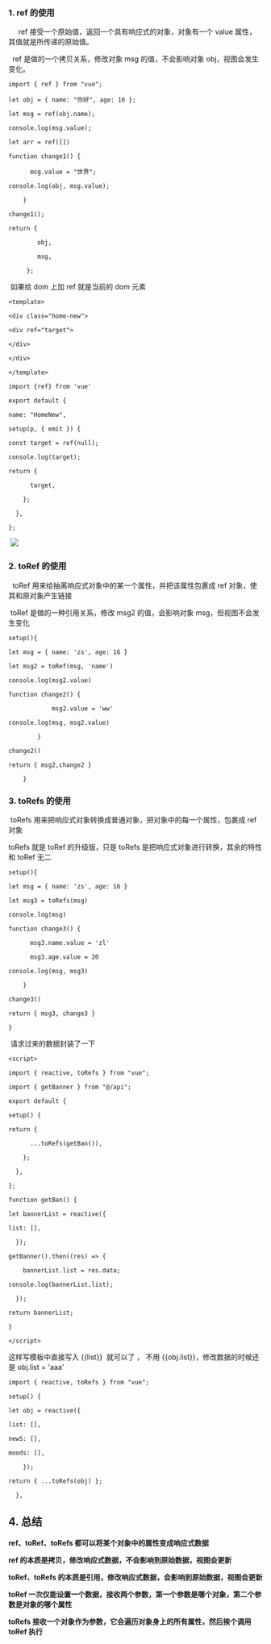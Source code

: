 ### []()1. ref 的使用

     ref 接受一个原始值，返回一个具有响应式的对象，对象有一个 value 属性，其值就是所传递的原始值。

  ref 是做的一个拷贝关系，修改对象 msg 的值，不会影响对象 obj，视图会发生变化。

```
import { ref } from "vue";

let obj = { name: "你好", age: 16 };

let msg = ref(obj.name);

console.log(msg.value); 

let arr = ref([]) 

function change1() {

      msg.value = "世界"; 

console.log(obj, msg.value);

    }

change1();

return {

        obj,

        msg,

     };
```

 如果给 dom 上加 ref 就是当前的 dom 元素

```
<template>

<div class="home-new">  

<div ref="target">

</div>

</div>

</template>

import {ref} from 'vue'

export default {

name: "HomeNew",

setup(p, { emit }) {

const target = ref(null);

console.log(target);

return {

      target,

    };

  },

};
```

 ![](https://i-blog.csdnimg.cn/blog_migrate/05fb3a9450a5be32c3676987d9a57ea4.png)

### []()2. toRef 的使用

  toRef 用来给抽离响应式对象中的某一个属性，并把该属性包裹成 ref 对象，使其和原对象产生链接

 toRef 是做的一种引用关系，修改 msg2 的值，会影响对象 msg，但视图不会发生变化

```
setup(){

let msg = { name: 'zs', age: 16 }

let msg2 = toRef(msg, 'name')

console.log(msg2.value)	

function change2() {

            msg2.value = 'ww'

console.log(msg, msg2.value) 

        }

change2()

return { msg2,change2 }

    }
```

### []()3. toRefs 的使用

 toRefs 用来把响应式对象转换成普通对象，把对象中的每一个属性，包裹成 ref 对象

toRefs 就是 toRef 的升级版，只是 toRefs 是把响应式对象进行转换，其余的特性和 toRef 无二

```
setup(){

let msg = { name: 'zs', age: 16 }

let msg3 = toRefs(msg)

console.log(msg) 

function change3() {

      msg3.name.value = 'zl'

      msg3.age.value = 20

console.log(msg, msg3) 

    }

change3()

return { msg3, change3 }

}
```

 请求过来的数据封装了一下

```
<script>

import { reactive, toRefs } from "vue";

import { getBanner } from "@/api";

export default {

setup() {

return {

      ...toRefs(getBan()),

    };

  },

};

function getBan() {

let bannerList = reactive({

list: [],

  });

getBanner().then((res) => {

    bannerList.list = res.data;

console.log(bannerList.list);

  });

return bannerList;

}

</script>
```

这样写模板中直接写入 {<!-- -->{list}}  就可以了 ， 不用 {<!-- -->{obj.list}}，修改数据的时候还是 obj.list = 'aaa' 

```
import { reactive, toRefs } from "vue";

setup() {

let obj = reactive({

list: [],

newS: [],

moods: [],

    });

return { ...toRefs(obj) };

  },
```

## []()4. 总结

**ref、toRef、toRefs 都可以将某个对象中的属性变成响应式数据**

**ref 的本质是拷贝，修改响应式数据，不会影响到原始数据，视图会更新**

**toRef、toRefs 的本质是引用，修改响应式数据，会影响到原始数据，视图会更新**

**toRef 一次仅能设置一个数据，接收两个参数，第一个参数是哪个对象，第二个参数是对象的哪个属性**

**toRefs 接收一个对象作为参数，它会遍历对象身上的所有属性，然后挨个调用 toRef 执行**
